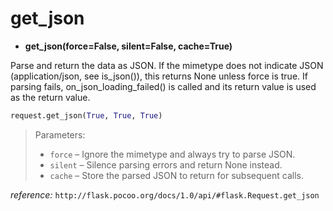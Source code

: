 get_json
================

- **get_json(force=False, silent=False, cache=True)**

Parse and return the data as JSON. If the mimetype does not indicate JSON (application/json, see is_json()), this returns None unless force is true. If parsing fails, on_json_loading_failed() is called and its return value is used as the return value.

~~~python
request.get_json(True, True, True)
~~~

> Parameters:
> - `force` – Ignore the mimetype and always try to parse JSON.
> - `silent` – Silence parsing errors and return None instead.
> - `cache` – Store the parsed JSON to return for subsequent calls.

*reference:* `http://flask.pocoo.org/docs/1.0/api/#flask.Request.get_json`